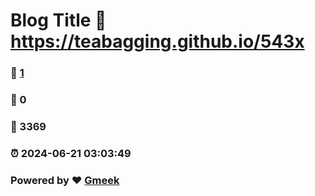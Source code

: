 # Blog Title :link: https://teabagging.github.io/543x 
### :page_facing_up: [1](https://teabagging.github.io/543x/tag.html) 
### :speech_balloon: 0 
### :hibiscus: 3369 
### :alarm_clock: 2024-06-21 03:03:49 
### Powered by :heart: [Gmeek](https://github.com/Meekdai/Gmeek)
